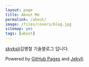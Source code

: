```yaml
---
layout: page
title: About Me
permalink: /about/
image: /files/covers/blog.jpg
sitemap: yes
tags: [about]
---
```


[skyksit](http://blog.naver.com/skykbc)김병철 기술블로그 입니다.

Powered by [GitHub Pages](https://pages.github.com) and [Jekyll](https://jekyllrb.com).
